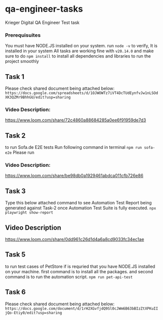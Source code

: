 # qa-engineer-tasks
Krieger Digital QA Engineer Test task
### Prerequisuites
You must have NODE.JS installed on your system.
run `node -v` to verify, It is installed in your system
All tasks are working fine with `v20.14.0`
and make sure to do `npm install` to install all dependencies
and libraries to run the project smoothly

## Task 1
Please check shared document being attached below:
`https://docs.google.com/spreadsheets/d/1OJWOWTz7iVT4DcTUdEynfvJw1nLSOdXK3QZMr9BhhGU/edit?usp=sharing`

### Video Description:
https://www.loom.com/share/72c4860a88684285a0ee6f91959de7d3


## Task 2
to run Sofa.de E2E tests Run following command in terminal
`npm run sofa-e2e`
Please run

### Video Description: 
https://www.loom.com/share/be98db0a1929461abdca011cfb726e86


## Task 3
Type this below attached command to see Automation Test Report being generated against Task-2 
once Automation Test Suite is fully executed.
`npx playwright show-report`

## Video Description
https://www.loom.com/share/0dd961c26d1d4a6a8cd9033fc34ec1ae

## Task 5
to run test cases of PetStore if is requried that you have NODE.JS installed on your 
machine.
first command is to install all the packages.
and second command is to run the automation script.
`npm run pet-api-test`

## Task 6
Please check shared document being attached below:
`https://docs.google.com/document/d/1rH2XGvfjdQ9Sl0cJWm6B63bBIzZtXPKuIIjQo-Etiy0/edit?usp=sharing`



